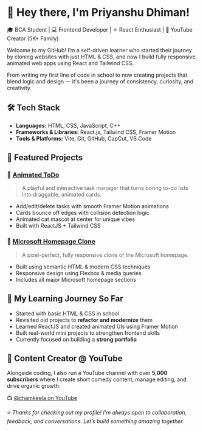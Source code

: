 # 👋 Hey there, I'm Priyanshu Dhiman!

🎓 BCA Student | 💻 Frontend Developer | ⚛️ React Enthusiast | 🎥 YouTube Creator (5K+ Family)

Welcome to my GitHub! I’m a self-driven learner who started their journey by cloning websites with just HTML & CSS, and now I build fully responsive, animated web apps using React and Tailwind CSS.

From writing my first line of code in school to now creating projects that blend logic and design — it's been a journey of consistency, curiosity, and creativity.


## 🛠️ Tech Stack
- **Languages:** HTML, CSS, JavaScript, C++
- **Frameworks & Libraries:** React.js, Tailwind CSS, Framer Motion
- **Tools & Platforms:** Vite, Git, GitHub, CapCut, VS Code

## 🚀 Featured Projects

### 🔹 [Animated ToDo](https://github.com/priyanshu579/AnimatedTodo)
> A playful and interactive task manager that turns boring to-do lists into draggable, animated cards.
- Add/edit/delete tasks with smooth Framer Motion animations
- Cards bounce off edges with collision detection logic
- Animated cat mascot at center for unique vibes
- Built with ReactJS + Tailwind CSS


### 🔹 [Microsoft Homepage Clone](https://priyanshu579.github.io/cloneofMicrosoft)
> A pixel-perfect, fully responsive clone of the Microsoft homepage.
- Built using semantic HTML & modern CSS techniques
- Responsive design using Flexbox & media queries
- Includes all major Microsoft homepage sections


## 🎯 My Learning Journey So Far
- Started with basic HTML & CSS in school
- Revisited old projects to **refactor and modernize** them
- Learned ReactJS and created animated UIs using Framer Motion
- Built real-world mini projects to strengthen frontend skills
- Currently focused on building a **strong portfolio**


## 🎥 Content Creator @ YouTube
Alongside coding, I also run a YouTube channel with over **5,000 subscribers** where I create short comedy content, manage editing, and drive organic growth.

📺 [@chamkeela on YouTube](https://youtube.com/@chamkeela)


⭐ *Thanks for checking out my profile! I'm always open to collaboration, feedback, and conversations. Let’s build something amazing together.*
